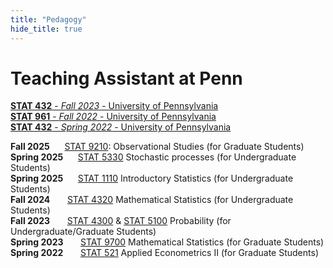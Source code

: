 ```yaml
---
title: "Pedagogy"
hide_title: true
---
```


# Teaching Assistant at Penn
[**STAT 432** - *Fall 2023* - University of Pennsylvania](https://apps.wharton.upenn.edu/syllabi/2022A/STAT432001/)
<br>
[**STAT 961** - *Fall 2022* - University of Pennsylvania](https://katsevich-teaching.github.io/stat-9610-fall-2022/)
<br>
[**STAT 432** - *Spring 2022* - University of Pennsylvania](https://apps.wharton.upenn.edu/syllabi/2022A/STAT432001/)

**Fall 2025**&nbsp;&nbsp;&nbsp;&nbsp;&nbsp;&nbsp;[STAT 9210](https://github.com/Abhinandan-Dalal/website/blob/main/docs/course_syllabi/STAT9210.pdf): Observational Studies (for Graduate Students) <br>
**Spring 2025**&nbsp;&nbsp;&nbsp;&nbsp;&nbsp;&nbsp;[STAT 5330](https://github.com/Abhinandan-Dalal/website/blob/main/docs/course_syllabi/stat5330.pdf) Stochastic processes (for Undergraduate Students) <br>
**Spring 2025**&nbsp;&nbsp;&nbsp;&nbsp;&nbsp;&nbsp;[STAT 1110](https://github.com/Abhinandan-Dalal/website/blob/main/docs/course_syllabi/stat1110.pdf) Introductory Statistics (for Undergraduate Students) <br>
**Fall 2024**&nbsp;&nbsp;&nbsp;&nbsp;&nbsp;&nbsp; [STAT 4320](https://github.com/Abhinandan-Dalal/website/blob/main/docs/course_syllabi/stat4320.pdf) Mathematical Statistics (for Undergraduate Students) <br>
**Fall 2023**&nbsp;&nbsp;&nbsp;&nbsp;&nbsp;&nbsp; [STAT 4300](https://github.com/Abhinandan-Dalal/website/blob/main/docs/course_syllabi/STAT4300.pdf) & [STAT 5100](https://github.com/Abhinandan-Dalal/website/blob/main/docs/course_syllabi/stat5100.pdf) Probability (for Undergraduate/Graduate Students) <br>
**Spring 2023**&nbsp;&nbsp;&nbsp;&nbsp;&nbsp;&nbsp;  [STAT 9700](https://github.com/Abhinandan-Dalal/website/blob/main/docs/course_syllabi/stat9700.pdf) Mathematical Statistics (for Graduate Students) <br>
**Spring 2022**&nbsp;&nbsp;&nbsp;&nbsp;&nbsp;&nbsp; [STAT 521](https://github.com/Abhinandan-Dalal/website/blob/main/docs/course_syllabi/stat521.pdf) Applied Econometrics II (for Graduate Students) <br>



<!-- Add a style tag with CSS to control the layout -->
<style>
  .content-container {
    display: flex;
    align-items: flex-start;
  }
  .text-container {
    flex-grow: 1;
  }

  .side-image {
    margin-top: 5px;
    margin-left: 30px; /* Adjust the space between the image and the text */
    max-width: 40%; /* Adjust the width of the image */
    border-radius: 2%; /* Make the image circular */
    overflow: hidden; /* Hide anything outside of the circle */
  }

  /* Responsive design for smaller screens */
  @media (max-width: 768px) {
    .side-image {
      max-width: 100%;
      margin-left: 0;
      margin-bottom: 20px;
    }

    .content-container {
      flex-direction: column;
    }
  }
</style>
